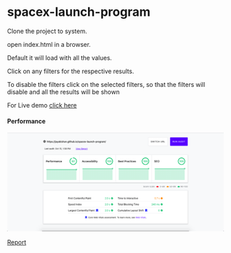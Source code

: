# spacex-launch-program

Clone the project to system.

open index.html in a browser.

Default it will load with all the values.

Click on any filters for the respective results.

To disable the filters click on the selected filters, so that the filters will disable and all the results will be shown

For Live demo [click here](https://jayakishan.github.io/spacex-launch-program/)

#### Performance

![performance img](https://github.com/JayaKishan/spacex-launch-program/blob/master/img/performance.png "Performance of this site")

[Report](https://lighthouse-dot-webdotdevsite.appspot.com//lh/html?url=https%3A%2F%2Fjayakishan.github.io%2Fspacex-launch-program%2F)
